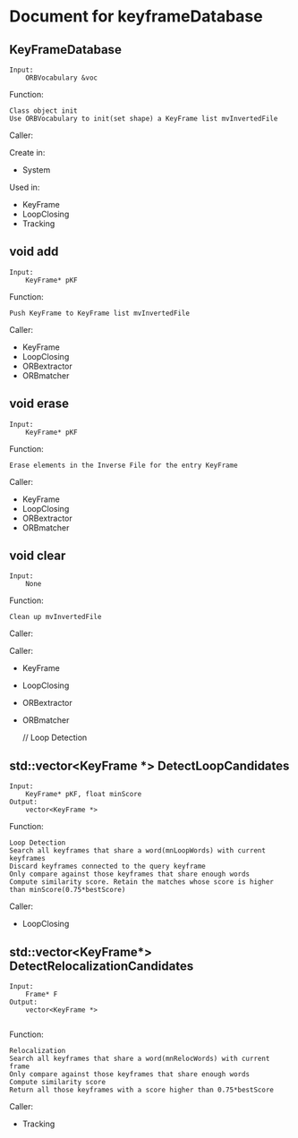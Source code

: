 # Document for keyframeDatabase 

## KeyFrameDatabase

```
Input:
	ORBVocabulary &voc
```

Function:

	Class object init
	Use ORBVocabulary to init(set shape) a KeyFrame list mvInvertedFile

Caller:

Create in:
+ System
	
Used in:
+ KeyFrame
+ LoopClosing
+ Tracking
	
## void add

```
Input:
	KeyFrame* pKF
```

Function:
	
	Push KeyFrame to KeyFrame list mvInvertedFile
	
Caller:

+ KeyFrame
+ LoopClosing
+ ORBextractor
+ ORBmatcher

## void erase

```
Input:
	KeyFrame* pKF
```

Function:
	
	Erase elements in the Inverse File for the entry KeyFrame
	
Caller:

+ KeyFrame
+ LoopClosing
+ ORBextractor
+ ORBmatcher

## void clear

```
Input:
	None
```

Function:

	Clean up mvInvertedFile

Caller:

Caller:

+ KeyFrame
+ LoopClosing
+ ORBextractor
+ ORBmatcher

   // Loop Detection
## std::vector<KeyFrame *> DetectLoopCandidates

```
Input:
	KeyFrame* pKF, float minScore
Output:
	vector<KeyFrame *>
```

Function:

	Loop Detection
	Search all keyframes that share a word(mnLoopWords) with current keyframes
	Discard keyframes connected to the query keyframe
	Only compare against those keyframes that share enough words
	Compute similarity score. Retain the matches whose score is higher than minScore(0.75*bestScore)

Caller:

+ LoopClosing

## std::vector<KeyFrame*> DetectRelocalizationCandidates

```
Input:
	Frame* F
Output:
	vector<KeyFrame *>
	
```

Function:

	Relocalization
	Search all keyframes that share a word(mnRelocWords) with current frame
	Only compare against those keyframes that share enough words
	Compute similarity score
	Return all those keyframes with a score higher than 0.75*bestScore
	
Caller:

+ Tracking
